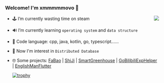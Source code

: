 ### Welcome! I'm xmmmmmovo 👋

<a href="https://github.com/xmmmmmovo">
  <img align="right" src="https://github-readme-stats.vercel.app/api?username=xmmmmmovo&show_icons=true&count_private=true&hide=issues&hide_title=true" />
</a>

- 🕹 I’m currently wasting time on steam
- 🔊 I’m currently learning `operating system` and `data structure`
- 🤣 Code language: cpp, java, kotlin, go, typescript......
- 🤔 Now I'm interest in `Distributed Database`
- 🤓 Some projects: [FaBao](https://github.com/xmmmmmovo/FaBao) | [ShiJi](https://github.com/xmmmmmovo/ShiJi) | [SmartGreenhouse](https://github.com/xmmmmmovo/SmartGreenhouse) | [GoBilibiliExpHelper](https://github.com/xmmmmmovo/GoBilibiliExpHelper) | [EnglishManFlutter](https://github.com/xmmmmmovo/EnglishManFlutter)

  [![trophy](https://github-profile-trophy.vercel.app/?username=xmmmmmovo)](https://github.com/xmmmmmovo)

